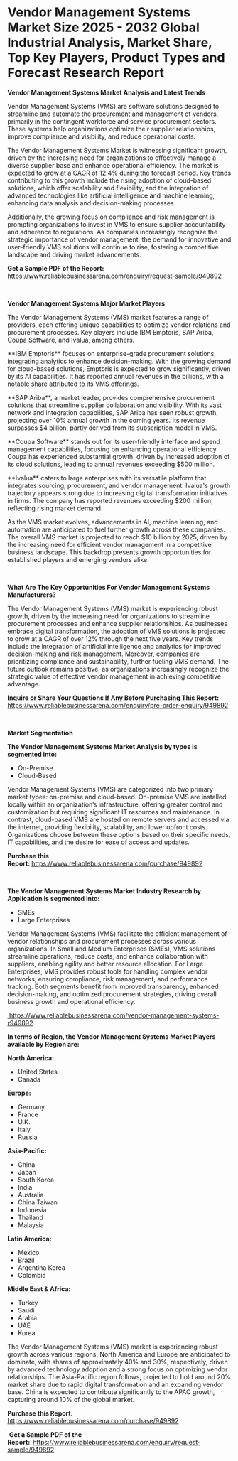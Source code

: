 <p><h1>Vendor Management Systems Market Size 2025 - 2032 Global Industrial Analysis, Market Share, Top Key Players, Product Types and Forecast Research Report</h1></p><p><strong>Vendor Management Systems Market Analysis and Latest Trends</strong></p>
<p><p>Vendor Management Systems (VMS) are software solutions designed to streamline and automate the procurement and management of vendors, primarily in the contingent workforce and service procurement sectors. These systems help organizations optimize their supplier relationships, improve compliance and visibility, and reduce operational costs.</p><p>The Vendor Management Systems Market is witnessing significant growth, driven by the increasing need for organizations to effectively manage a diverse supplier base and enhance operational efficiency. The market is expected to grow at a CAGR of 12.4% during the forecast period. Key trends contributing to this growth include the rising adoption of cloud-based solutions, which offer scalability and flexibility, and the integration of advanced technologies like artificial intelligence and machine learning, enhancing data analysis and decision-making processes.</p><p>Additionally, the growing focus on compliance and risk management is prompting organizations to invest in VMS to ensure supplier accountability and adherence to regulations. As companies increasingly recognize the strategic importance of vendor management, the demand for innovative and user-friendly VMS solutions will continue to rise, fostering a competitive landscape and driving market advancements.</p></p>
<p><strong>Get a Sample PDF of the Report:&nbsp;</strong> <a href="https://www.reliablebusinessarena.com/enquiry/request-sample/949892?utm_campaign=3262&utm_medium=2&utm_source=Github&utm_content=ia&utm_term=16042025&utm_id=vendor-management-systems">https://www.reliablebusinessarena.com/enquiry/request-sample/949892</a></p>
<p>&nbsp;</p>
<p><strong>Vendor Management Systems Major Market Players</strong></p>
<p><p>The Vendor Management Systems (VMS) market features a range of providers, each offering unique capabilities to optimize vendor relations and procurement processes. Key players include IBM Emptoris, SAP Ariba, Coupa Software, and Ivalua, among others.</p><p>**IBM Emptoris** focuses on enterprise-grade procurement solutions, integrating analytics to enhance decision-making. With the growing demand for cloud-based solutions, Emptoris is expected to grow significantly, driven by its AI capabilities. It has reported annual revenues in the billions, with a notable share attributed to its VMS offerings.</p><p>**SAP Ariba**, a market leader, provides comprehensive procurement solutions that streamline supplier collaboration and visibility. With its vast network and integration capabilities, SAP Ariba has seen robust growth, projecting over 10% annual growth in the coming years. Its revenue surpasses $4 billion, partly derived from its subscription model in VMS.</p><p>**Coupa Software** stands out for its user-friendly interface and spend management capabilities, focusing on enhancing operational efficiency. Coupa has experienced substantial growth, driven by increased adoption of its cloud solutions, leading to annual revenues exceeding $500 million.</p><p>**Ivalua** caters to large enterprises with its versatile platform that integrates sourcing, procurement, and vendor management. Ivalua's growth trajectory appears strong due to increasing digital transformation initiatives in firms. The company has reported revenues exceeding $200 million, reflecting rising market demand.</p><p>As the VMS market evolves, advancements in AI, machine learning, and automation are anticipated to fuel further growth across these companies. The overall VMS market is projected to reach $10 billion by 2025, driven by the increasing need for efficient vendor management in a competitive business landscape. This backdrop presents growth opportunities for established players and emerging vendors alike.</p></p>
<p>&nbsp;</p>
<p><strong>What Are The Key Opportunities For Vendor Management Systems Manufacturers?</strong></p>
<p><p>The Vendor Management Systems (VMS) market is experiencing robust growth, driven by the increasing need for organizations to streamline procurement processes and enhance supplier relationships. As businesses embrace digital transformation, the adoption of VMS solutions is projected to grow at a CAGR of over 12% through the next five years. Key trends include the integration of artificial intelligence and analytics for improved decision-making and risk management. Moreover, companies are prioritizing compliance and sustainability, further fueling VMS demand. The future outlook remains positive, as organizations increasingly recognize the strategic value of effective vendor management in achieving competitive advantage.</p></p>
<p><strong>Inquire or Share Your Questions If Any Before Purchasing This Report:</strong> <a href="https://www.reliablebusinessarena.com/enquiry/pre-order-enquiry/949892?utm_campaign=3262&utm_medium=2&utm_source=Github&utm_content=ia&utm_term=16042025&utm_id=vendor-management-systems">https://www.reliablebusinessarena.com/enquiry/pre-order-enquiry/949892</a></p>
<p>&nbsp;</p>
<p><strong>Market Segmentation</strong></p>
<p><strong>The Vendor Management Systems Market Analysis by types is segmented into:</strong></p>
<p><ul><li>On-Premise</li><li>Cloud-Based</li></ul></p>
<p><p>Vendor Management Systems (VMS) are categorized into two primary market types: on-premise and cloud-based. On-premise VMS are installed locally within an organization’s infrastructure, offering greater control and customization but requiring significant IT resources and maintenance. In contrast, cloud-based VMS are hosted on remote servers and accessed via the internet, providing flexibility, scalability, and lower upfront costs. Organizations choose between these options based on their specific needs, IT capabilities, and the desire for ease of access and updates.</p></p>
<p><strong>Purchase this Report:&nbsp;</strong><a href="https://www.reliablebusinessarena.com/purchase/949892?utm_campaign=3262&utm_medium=2&utm_source=Github&utm_content=ia&utm_term=16042025&utm_id=vendor-management-systems">https://www.reliablebusinessarena.com/purchase/949892</a></p>
<p>&nbsp;</p>
<p><strong>The Vendor Management Systems Market Industry Research by Application is segmented into:</strong></p>
<p><ul><li>SMEs</li><li>Large Enterprises</li></ul></p>
<p><p>Vendor Management Systems (VMS) facilitate the efficient management of vendor relationships and procurement processes across various organizations. In Small and Medium Enterprises (SMEs), VMS solutions streamline operations, reduce costs, and enhance collaboration with suppliers, enabling agility and better resource allocation. For Large Enterprises, VMS provides robust tools for handling complex vendor networks, ensuring compliance, risk management, and performance tracking. Both segments benefit from improved transparency, enhanced decision-making, and optimized procurement strategies, driving overall business growth and operational efficiency.</p></p>
<p><a href="https://www.reliablebusinessarena.com/vendor-management-systems-r949892?utm_campaign=3262&utm_medium=2&utm_source=Github&utm_content=ia&utm_term=16042025&utm_id=vendor-management-systems">&nbsp;https://www.reliablebusinessarena.com/vendor-management-systems-r949892</a></p>
<p><strong>In terms of Region, the Vendor Management Systems Market Players available by Region are:</strong></p>
<p>
    <p> <strong> North America: </strong>
        <ul>
            <li>United States</li>
            <li>Canada</li>
        </ul>
        </p> 
    <p> <strong> Europe: </strong>
        <ul>
            <li>Germany</li>
            <li>France</li>
            <li>U.K.</li>
            <li>Italy</li>
            <li>Russia</li>
        </ul>
        </p> 
    <p> <strong> Asia-Pacific: </strong>
        <ul>
            <li>China</li>
            <li>Japan</li>
            <li>South Korea</li>
            <li>India</li>
            <li>Australia</li>
            <li>China Taiwan</li>
            <li>Indonesia</li>
            <li>Thailand</li>
            <li>Malaysia</li>
        </ul>
        </p> 
    <p> <strong> Latin America: </strong>
        <ul>
            <li>Mexico</li>
            <li>Brazil</li>
            <li>Argentina Korea</li>
            <li>Colombia</li>
        </ul>
        </p> 
    <p> <strong> Middle East & Africa: </strong>
        <ul>
            <li>Turkey</li>
            <li>Saudi</li>
            <li>Arabia</li>
            <li>UAE</li>
            <li>Korea</li>
        </ul>
    </p>
    </p>
<p><p>The Vendor Management Systems (VMS) market is experiencing robust growth across various regions. North America and Europe are anticipated to dominate, with shares of approximately 40% and 30%, respectively, driven by advanced technology adoption and a strong focus on optimizing vendor relationships. The Asia-Pacific region follows, projected to hold around 20% market share due to rapid digital transformation and an expanding vendor base. China is expected to contribute significantly to the APAC growth, capturing around 10% of the global market.</p></p>
<p><strong>Purchase this Report: </strong><a href="https://www.reliablebusinessarena.com/purchase/949892?utm_campaign=3262&utm_medium=2&utm_source=Github&utm_content=ia&utm_term=16042025&utm_id=vendor-management-systems">https://www.reliablebusinessarena.com/purchase/949892</a></p>
<p>&nbsp;<strong>Get a Sample PDF of the Report:&nbsp;&nbsp;</strong><a href="https://www.reliablebusinessarena.com/enquiry/request-sample/949892?utm_campaign=3262&utm_medium=2&utm_source=Github&utm_content=ia&utm_term=16042025&utm_id=vendor-management-systems">https://www.reliablebusinessarena.com/enquiry/request-sample/949892</a></p>
<p><strong></strong></p>
<p><p></p><p></p><p></p></p>